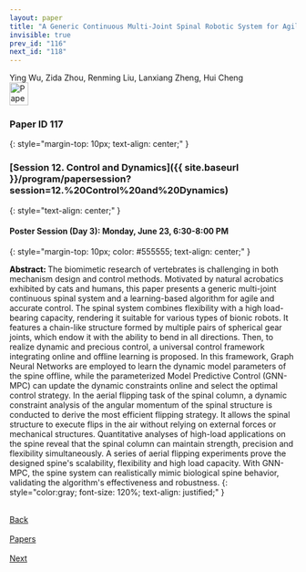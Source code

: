 ```yaml
---
layout: paper
title: "A Generic Continuous Multi-Joint Spinal Robotic System for Agile and Accurate Behaviors with GNN-MPC method"
invisible: true
prev_id: "116"
next_id: "118"
---
```

<div class="paper-authors">
  <div class="paper-author-box">
    <div class="paper-author-name">Ying Wu, Zida Zhou, Renming Liu, Lanxiang Zheng, Hui Cheng</div>
    <div class="paper-author-uni"></div>
  </div>
</div>

<div class="paper-pdf">
  <div>
    <a href="https://www.roboticsproceedings.org/rss21/p117.pdf" title="Download PDF" target="_blank">
      <img src="{{ site.baseurl }}/images/paper_link_cardinal_red.png" alt="Paper PDF" width="33" height="40" />
    </a>
  </div>
</div>

### Paper ID 117
{: style="margin-top: 10px; text-align: center;" }

### [Session 12. Control and Dynamics]({{ site.baseurl }}/program/papersession?session=12.%20Control%20and%20Dynamics)
{: style="text-align: center;" }

#### Poster Session (Day 3): Monday, June 23, 6:30-8:00 PM
{: style="margin-top: 10px; color: #555555; text-align: center;" }

<b style="color: black;">Abstract: </b>The biomimetic research of vertebrates is challenging in both mechanism design and control methods. Motivated by natural acrobatics exhibited by cats and humans, this paper presents a generic multi-joint continuous spinal system and a learning-based algorithm for agile and accurate control. The spinal system combines flexibility with a high load-bearing capacity, rendering it suitable for various types of bionic robots. It features a chain-like structure formed by multiple pairs of spherical gear joints, which endow it with the ability to bend in all directions. Then, to realize dynamic and precious control, a universal control framework integrating online and offline learning is proposed. In this framework, Graph Neural Networks are employed to learn the dynamic model parameters of the spine offline, while the parameterized Model Predictive Control (GNN-MPC) can update the dynamic constraints online and select the optimal control strategy. In the aerial flipping task of the spinal column, a dynamic constraint analysis of the angular momentum of the spinal structure is conducted to derive the most efficient flipping strategy. It allows the spinal structure to execute flips in the air without relying on external forces or mechanical structures. Quantitative analyses of high-load applications on the spine reveal that the spinal column can maintain strength, precision and flexibility simultaneously. A series of aerial flipping experiments prove the designed spine's scalability, flexibility and high load capacity. With GNN-MPC, the spine system can realistically mimic biological spine behavior, validating the algorithm's effectiveness and robustness.
{: style="color:gray; font-size: 120%; text-align: justified;" }

<div class="paper-menu">
  <div class="paper-menu-inner">
    <a href="{{ site.baseurl }}/program/papers/116/" title="Previous Paper">
            <div class="paper-menu-icon">
                <i class="fas fa-arrow-left"></i><br>
                <span class="paper-menu-label">Back</span>
            </div>
        </a>
    <a href="{{ site.baseurl }}/program/papers" title="All Papers">
      <div class="paper-menu-icon">
        <i class="fas fa-list"></i><br>
        <span class="paper-menu-label">Papers</span>
      </div>
    </a>
    <a href="{{ site.baseurl }}/program/papers/118/" title="Next Paper">
            <div class="paper-menu-icon">
                <i class="fas fa-arrow-right"></i><br>
                <span class="paper-menu-label">Next</span>
            </div>
        </a>
  </div>
</div>
